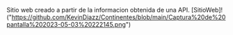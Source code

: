 Sitio web creado a partir de la informacion obtenida de una API.
[SitioWeb]!("https://github.com/KevinDiazz/Continentes/blob/main/Captura%20de%20pantalla%202023-05-03%20222145.png")
